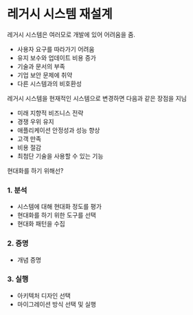 # 레거시 시스템 재설계

레거시 시스템은 여러모로 개발에 있어 어려움을 줌.
- 사용자 요구를 따라가기 어려움
- 유지 보수와 업데이트 비용 증가
- 기술과 문서의 부족
- 기업 보안 문제에 취약
- 다른 시스템과의 비호환성


레거시 시스템을 현재적인 시스템으로 변경하면 다음과 같은 장점을 지님
- 미래 지향적 비즈니스 전략
- 경쟁 우위 유지
- 애플리케이션 안정성과 성능 향상
- 고객 만족
- 비용 절감
- 최첨단 기술을 사용할 수 있는 기능

현대화를 하기 위해선?

### 1. 분석
- 시스템에 대해 현대화 정도를 평가
- 현대화를 하기 위한 도구를 선택
- 현대화 패턴을 수집

### 2. 증명
- 개념 증명

### 3. 실행
- 아키텍처 디자인 선택
- 마이그레이션 방식 선택 및 실행

